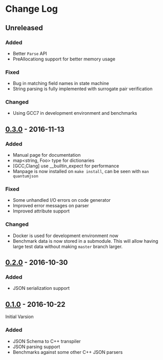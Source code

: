 # Change Log

## Unreleased

### Added

- Better `Parse` API
- PreAllocationg support for better memory usage

### Fixed

- Bug in matching field names in state machine
- String parsing is fully implemented with surrogate pair verification

### Changed

- Using GCC7 in development environment and benchmarks

## [0.3.0] - 2016-11-13

### Added

- Manual page for documentation
- map<string, Foo> type for dictionaries
- [GCC,Clang] use __builtin_expect for performance
- Manpage is now installed on `make install`, can be seen with `man quantumjson`

### Fixed

- Some unhandled I/O errors on code generator
- Improved error messages on parser
- Improved attribute support

### Changed

- Docker is used for development environment now
- Benchmark data is now stored in a submodule. This will allow having large
  test data without making `master` branch larger.

## [0.2.0] - 2016-10-30

### Added

- JSON serialization support

## [0.1.0] - 2016-10-22

Initial Varsion

### Added

- JSON Schema to C++ transpiler
- JSON parsing support
- Benchmarks against some other C++ JSON parsers


[0.1.0]: https://github.com/mserdarsanli/QuantumJson/releases/tag/v0.1.0
[0.2.0]: https://github.com/mserdarsanli/QuantumJson/releases/tag/v0.2.0
[0.3.0]: https://github.com/mserdarsanli/QuantumJson/releases/tag/v0.3.0

